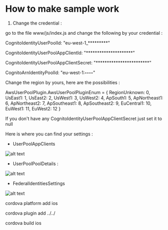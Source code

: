 # How to make sample work

1) Change the credential :

go to the file www/js/index.js and change the following by your credential :

CognitoIdentityUserPoolId: "eu-west-1_*********"

CognitoIdentityUserPoolAppClientId: "*********************"

CognitoIdentityUserPoolAppClientSecret: "************************"

CognitoArnIdentityPoolId: "eu-west-1:********-****-****-****-************"

Change the region by yours, here are the possibilities :

AwsUserPoolPlugin.AwsUserPoolPluginEnum = {
	RegionUnknown: 0,
	UsEast1: 1,
	UsEast2: 2,
	UsWest1: 3,
	UsWest2: 4,
	ApSouth1: 5,
	ApNortheast1: 6,
	ApNortheast2: 7,
	ApSoutheast1: 8,
	ApSoutheast2: 9,
	EuCentral1: 10,
	EuWest1: 11,
	EuWest2: 12
}

If you don't have any CognitoIdentityUserPoolAppClientSecret just set it to null

Here is where you can find your settings :

- UserPoolAppClients

![alt text](https://img15.hostingpics.net/pics/534932userPoolAppClients.png)

- UserPoolPoolDetails :

![alt text](https://img15.hostingpics.net/pics/193176UserPoolPoolDetails.png)

- FederalIdentitiesSettings

![alt text](https://img15.hostingpics.net/pics/549772FederalIdentitiesSettings.png)

cordova platform add ios

cordova plugin add ../../

cordova build ios